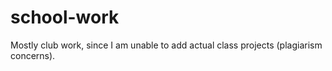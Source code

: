 # school-work
Mostly club work, since I am unable to add actual class projects (plagiarism concerns).

